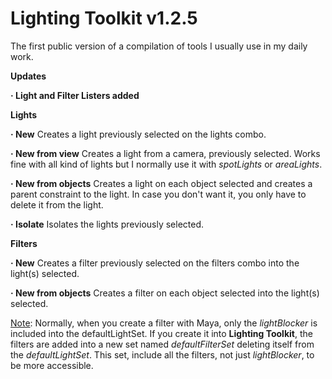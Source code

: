  # Lighting Toolkit v1.2.5

The first public version of a compilation of tools I usually use in my daily work.

<b>Updates</b>

<b>· Light and Filter Listers added</b>

<b>Lights</b>

  <b>· New</b>
  Creates a light previously selected on the lights combo.
  
  <b>· New from view</b>
  Creates a light from a camera, previously selected. Works fine with all kind of lights but I normally use it with <i>spotLights</i> or <i>areaLights</i>.
  
  <b>· New from objects</b>
  Creates a light on each object selected and creates a parent constraint to the light. In case you don't want it, you only have to delete it from the light.
  
  <b>· Isolate</b>
  Isolates the lights previously selected.
  
<b>Filters</b>

  <b>· New</b>
  Creates a filter previously selected on the filters combo into the light(s) selected.
  
  <b>· New from objects</b>
  Creates a filter on each object selected into the light(s) selected.
  
  <u>Note</u>: Normally, when you create a filter with Maya, only the <i>lightBlocker</i> is included into the defaultLightSet. If you create it into <b>Lighting Toolkit</b>, the filters are added into a new set named <i>defaultFilterSet</i> deleting itself from the <i>defaultLightSet</i>. This set, include all the filters, not just <i>lightBlocker</i>, to be more accessible. 
